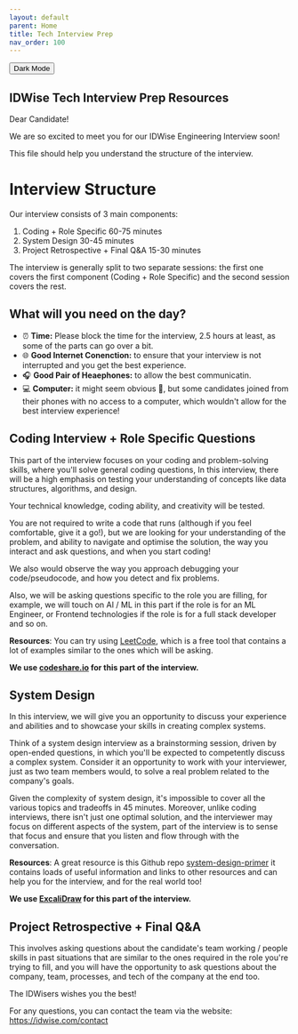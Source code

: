 ```yaml
---
layout: default
parent: Home
title: Tech Interview Prep 
nav_order: 100
---
```

<button class="btn js-toggle-dark-mode">Dark Mode</button>

<script>
const toggleDarkMode = document.querySelector('.js-toggle-dark-mode');

jtd.addEvent(toggleDarkMode, 'click', function(){
  if (jtd.getTheme() === 'dark') {
    jtd.setTheme('light');
    toggleDarkMode.textContent = 'Dark Mode';
  } else {
    jtd.setTheme('dark');
    toggleDarkMode.textContent = 'Light Mode';
  }
});
</script>

## IDWise Tech Interview Prep Resources

Dear Candidate!

We are so excited to meet you for our IDWise Engineering Interview soon!

This file should help you understand the structure of the interview.

# Interview Structure

Our interview consists of 3 main components:

1.  Coding + Role Specific 60-75 minutes
2.  System Design 30-45 minutes
3.  Project Retrospective + Final Q&A 15-30 minutes

The interview is generally split to two separate sessions: the first one covers the first component (Coding + Role Specific) and the second session covers the rest.

## What will you need on the day?
* ⏰ **Time:** Please block the time for the interview, 2.5 hours at least, as some of the parts can go over a bit.
* 🌐 **Good Internet Conenction:** to ensure that your interview is not interrupted and you get the best experience.
* 🎧 **Good Pair of Heaephones:** to allow the best communicatin.
* 💻 **Computer:** it might seem obvious 🙂, but some candidates joined from their phones with no access to a computer, which wouldn't allow for the best interview experience!

## Coding Interview + Role Specific Questions

This part of the interview focuses on your coding and problem-solving skills, where you'll solve general coding questions, In this interview, there will be a high emphasis on testing your understanding of concepts like data structures, algorithms, and design.

Your technical knowledge, coding ability, and creativity will be tested.

You are not required to write a code that runs (although if you feel comfortable, give it a go!), but we are looking for your understanding of the problem, and ability to navigate and optimise the solution, the way you interact and ask questions, and when you start coding!

We also would observe the way you approach debugging your code/pseudocode, and how you detect and fix problems.

Also, we will be asking questions specific to the role you are filling, for example, we will touch on AI / ML in this part if the role is for an ML Engineer, or Frontend technologies if the role is for a full stack developer and so on.

**Resources**: You can try using [LeetCode](https://leetcode.com/), which is a free tool that contains a lot of examples similar to the ones which will be asking.

**We use [codeshare.io](https://codeshare.io/) for this part of the interview.**

## System Design

In this interview, we will give you an opportunity to discuss your experience and abilities and to showcase your skills in creating complex systems.

Think of a system design interview as a brainstorming session, driven by open-ended questions, in which you'll be expected to competently discuss a complex system. Consider it an opportunity to work with your interviewer, just as two team members would, to solve a real problem related to the company's goals.

Given the complexity of system design, it's impossible to cover all the various topics and tradeoffs in 45 minutes. Moreover, unlike coding interviews, there isn't just one optimal solution, and the interviewer may focus on different aspects of the system, part of the interview is to sense that focus and ensure that you listen and flow through with the conversation.

**Resources**: A great resource is this Github repo [system-design-primer](https://github.com/donnemartin/system-design-primer) it contains loads of useful information and links to other resources and can help you for the interview, and for the real world too!

**We use [ExcaliDraw](https://excalidraw.com/) for this part of the interview.**

## Project Retrospective + Final Q&A

This involves asking questions about the candidate's team working / people skills in past situations that are similar to the ones required in the role you're trying to fill, and you will have the opportunity to ask questions about the company, team, processes, and tech of the company at the end too.

The IDWisers wishes you the best! 

For any questions, you can contact the team via the website: https://idwise.com/contact
